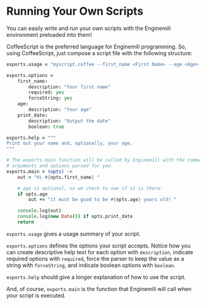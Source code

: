 Running Your Own Scripts
========================
You can easily write and run your own scripts with the Enginemill environment
preloaded into them!

CoffeeScript is the preferred language for Enginemill programming. So, using
CoffeeScript, just compose a script file with the following structure:

```CoffeeScript
exports.usage = "myscript.coffee --first_name <First Name> --age <Age> --print_date"

exports.options =
	first_name:
		description: "Your first name"
		required: yes
		forceString: yes
	age:
		description: "Your age"
	print_date:
		description: "Output the date"
		boolean: true

exports.help = """
Print out your name and, optionally, your age.
"""

# The exports.main function will be called by Enginemill with the command line
# arguments and options parsed for you.
exports.main = (opts) ->
	out = "Hi #{opts.first_name} "

	# age is optional, so we check to see if it is there:
	if opts.age
		out += "it must be good to be #{opts.age} years old! "

	console.log(out)
	console.log(new Date()) if opts.print_date
	return
```

`exports.usage` gives a usage summary of your script.

`exports.options` defines the options your script accepts. Notice how you can
create descriptive help text for each option with `description`, indicate
required options with `required`, force the parser to keep the value as a
string with `forceString`, and indicate boolean options with `boolean`.

`exports.help` should give a longer explanation of how to use the script.

And, of course, `exports.main` is the function that Enginemill will call when
your script is executed.

